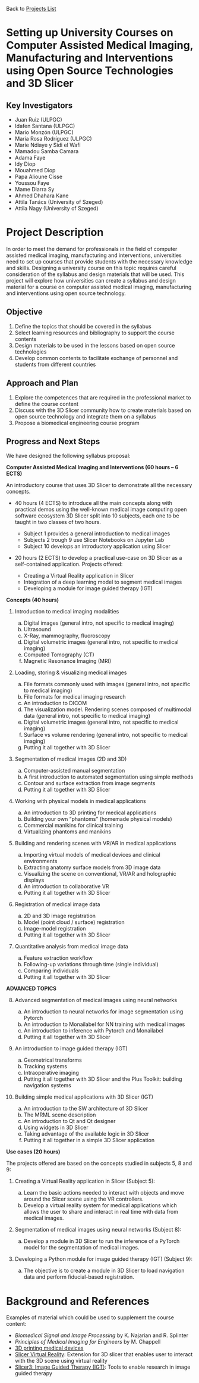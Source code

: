 Back to [Projects List](../../README.md#ProjectsList)

# Setting up University Courses on Computer Assisted Medical Imaging, Manufacturing and Interventions using Open Source Technologies and 3D Slicer

## Key Investigators

- Juan Ruiz (ULPGC)
- Idafen Santana (ULPGC)
- Mario Monzón (ULPGC)
- María Rosa Rodríguez (ULPGC)
- Marie Ndiaye  y Sidi el Wafi 
- Mamadou Samba Camara 
- Adama Faye 
- Idy Diop 
- Mouahmed Diop 
- Papa Alioune Cisse 
- Youssou Faye 
- Mame Diarra Sy 
- Ahmed Dhahara Kane 
- Attila Tanács (University of Szeged)
- Attila Nagy (University of Szeged)

# Project Description

In order to meet the demand for professionals in the field of computer assisted medical imaging, manufacturing and interventions, universities need to set up courses that provide students with the necessary knowledge and skills. Designing a university course on this topic requires careful consideration of the syllabus and design materials that will be used. This project will explore how universities can create a syllabus and design material for a course on computer assisted medical imaging, manufacturing and interventions using open source technology. 

## Objective

1. Define the topics that should be covered in the syllabus 
1. Select learning resources and bibliography to support the course contents 
1. Design materials to be used in the lessons based on open source technologies 
1. Develop common contents to facilitate exchange of personnel and students from different countries 

## Approach and Plan

1. Explore the competences that are required in the professional market to define the course content
1. Discuss with the 3D Slicer community how to create materials based on open source technology and integrate them on a syllabus
1. Propose a biomedical engineering course program

## Progress and Next Steps

We have designed the following syllabus proposal: 

**Computer Assisted Medical Imaging and Interventions (60 hours – 6 ECTS)**

An introductory course that uses 3D Slicer to demonstrate all the necessary concepts.

- 40 hours (4 ECTS) to introduce all the main concepts along with practical demos using the well-known medical image computing open software ecosystem 3D Slicer split into 10 subjects, each one to be taught in two classes of two hours.
  - Subject 1 provides a general introduction to medical images
  - Subjects 2 trough 9 use Slicer Notebooks on Jupyter Lab
  - Subject 10 develops an introductory application using Slicer

- 20 hours (2 ECTS) to develop a practical use-case on 3D Slicer as a self-contained application. Projects offered: 
  - Creating a Virtual Reality application in Slicer
  - Integration of a deep learning model to segment medical images
  - Developing a module for image guided therapy (IGT)

**Concepts (40 hours)**

1.	Introduction to medical imaging modalities
    <ol type="a">
      <li>Digital images (general intro, not specific to medical imaging)</li>
      <li>Ultrasound</li>
      <li>X-Ray, mammography, fluoroscopy </li>
      <li>Digital volumetric images (general intro, not specific to medical imaging)</li>
      <li>Computed Tomography (CT)</li>
      <li>Magnetic Resonance Imaging (MRI)</li>
    </ol>
    
2.	Loading, storing & visualizing medical images
    <ol type="a">
      <li>File formats commonly used with images (general intro, not specific to medical imaging)</li>
      <li>File formats for medical imaging research</li>
      <li>An introduction to DICOM</li>
      <li>The visualization model. Rendering scenes composed of multimodal data (general intro, not specific to medical imaging)</li>
      <li>Digital volumetric images (general intro, not specific to medical imaging)</li>
      <li>Surface vs volume rendering (general intro, not specific to medical imaging)</li>
      <li>Putting it all together with 3D Slicer</li>
    </ol>
       
 3. Segmentation of medical images (2D and 3D)
    <ol type="a">
      <li>Computer-assisted manual segmentation</li>
      <li>A first introduction to automated segmentation using simple methods</li>
      <li>Contour and surface extraction from image segments</li>
      <li>Putting it all together with 3D Slicer</li>
    </ol>
    
 4. Working with physical models in medical applications
    <ol type="a">
      <li>An introduction to 3D printing for medical applications</li>
      <li>Building your own “phantoms” (homemade physical models)</li>
      <li>Commercial manikins for clinical training </li>
      <li>Virtualizing phantoms and manikins</li>
    </ol>
    
 5. Building and rendering scenes with VR/AR in medical applications
    <ol type="a">
      <li>Importing virtual models of medical devices and clinical environments</li>
      <li>Extracting anatomy surface models from 3D image data</li>
      <li>Visualizing the scene on conventional, VR/AR and holographic displays </li>
      <li>An introduction to collaborative VR </li>
      <li>Putting it all together with 3D Slicer </li>
    </ol>
    
 6. Registration of medical image data
    <ol type="a">
      <li>2D and 3D image registration</li>
      <li>Model (point cloud / surface) registration </li>
      <li>Image-model registration </li>
      <li>Putting it all together with 3D Slicer </li>
    </ol>

 7. Quantitative analysis from medical image data
    <ol type="a">
      <li>Feature extraction workflow</li>
      <li>Following-up variations through time (single individual)</li>
      <li>Comparing individuals</li>
      <li>Putting it all together with 3D Slicer </li>
    </ol>

**ADVANCED TOPICS**

 8. Advanced segmentation of medical images using neural networks
    <ol type="a">
      <li>An introduction to neural networks for image segmentation using Pytorch</li>
      <li>An introduction to Monailabel for NN training with medical images</li>
      <li>An introduction to inference with Pytorch and Monailabel</li>
      <li>Putting it all together with 3D Slicer </li>
    </ol>
    
 9. An introduction to image guided therapy (IGT)
    <ol type="a">
      <li>Geometrical transforms</li>
      <li>Tracking systems</li>
      <li>Intraoperative imaging</li>
      <li>Putting it all together with 3D Slicer and the Plus Toolkit: building navigation systems</li>
    </ol>
    
10. Building simple medical applications with 3D Slicer (IGT)
    <ol type="a">
      <li>An introduction to the SW architecture of 3D Slicer</li>
      <li>The MRML scene description</li>
      <li>An introduction to Qt and Qt designer</li>
      <li>Using widgets in 3D Slicer</li>
      <li>Taking advantage of the available logic in 3D Slicer</li>
      <li>Putting it all together in a simple 3D Slicer application</li>
    </ol>
    
**Use cases (20 hours)**
    
The projects offered are based on the concepts studied in subjects 5, 8 and 9:

1.	Creating a Virtual Reality application in Slicer (Subject 5):
    <ol type="a">
      <li>Learn the basic actions needed to interact with objects and move around the Slicer scene using the VR controllers.</li>
      <li>Develop a virtual reality system for medical applications which allows the user to share and interact in real time with data from medical images.</li>
    </ol>


2.	Segmentation of medical images using neural networks (Subject 8):
    <ol type="a">
      <li>Develop a module in 3D Slicer to run the inference of a PyTorch model for the segmentation of medical images.</li>  
    </ol>

3.	Developing a Python module for image guided therapy (IGT) (Subject 9):
    <ol type="a">
        <li>The objective is to create a module in 3D Slicer to load navigation data and perform fiducial-based registration.</li>  
     </ol>


# Background and References

Examples of material which could be used to supplement the course content:
* _Biomedical Signal and Image Processing_ by K. Najarian and R. Splinter
* _Principles of Medical Imaging for Engineers_ by M. Chappell
* [3D printing medical devices](https://formlabs.com/blog/3d-printing-medical-devices/)
* [Slicer Virtual Reality](https://github.com/KitwareMedical/SlicerVirtualReality): Extension for 3D slicer that enables user to interact with the 3D scene using virtual reality
* [Slicer3: Image Guided Therapy (IGT)](https://www.slicer.org/wiki/Slicer3:_Image_Guided_Therapy_(IGT)): Tools to enable research in image guided therapy
